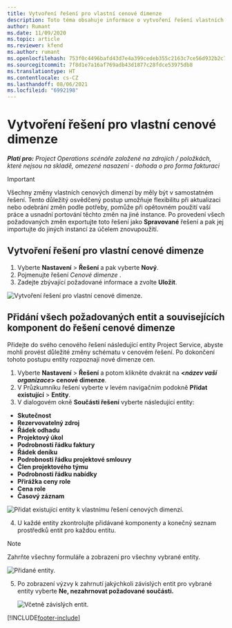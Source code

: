 ```yaml
---
title: Vytvoření řešení pro vlastní cenové dimenze
description: Toto téma obsahuje informace o vytvoření řešení vlastních cenových dimenzí.
author: Rumant
ms.date: 11/09/2020
ms.topic: article
ms.reviewer: kfend
ms.author: rumant
ms.openlocfilehash: 753f0c4496bafd43d7e4a399cedeb355c2163c7ce56d932b2c786d5f2e672b6b
ms.sourcegitcommit: 7f8d1e7a16af769adb43d1877c28fdce53975db8
ms.translationtype: HT
ms.contentlocale: cs-CZ
ms.lasthandoff: 08/06/2021
ms.locfileid: "6992198"
---
```

# <a name="create-a-solution-for-custom-pricing-dimensions"></a>Vytvoření řešení pro vlastní cenové dimenze

 _**Platí pro:** Project Operations scénáře založené na zdrojích / položkách, které nejsou na skladě, omezené nasazení - dohoda o pro forma fakturaci_ 

>[!IMPORTANT]
>Všechny změny vlastních cenových dimenzí by měly být v samostatném řešení. Tento důležitý osvědčený postup umožňuje flexibilitu při aktualizaci nebo odebrání změn podle potřeby, pomůže při opětovném použití vaší práce a usnadní portování těchto změn na jiné instance. Po provedení všech požadovaných změn exportujte toto řešení jako **Spravované** řešení a pak jej importujte do jiných instancí za účelem znovupoužití.

## <a name="create-a-solution-for-custom-pricing-dimensions"></a>Vytvoření řešení pro vlastní cenové dimenze

1.  Vyberte **Nastavení** > **Řešení** a pak vyberte **Nový**.
2.  Pojmenujte řešení *Cenové dimenze <your organization name>*.
3. Zadejte zbývající požadované informace a zvolte **Uložit**.

  ![Vytvoření řešení pro vlastní cenové dimenze.](./media/Creation-of-custom-pricing-dimension-solution.png)
 
## <a name="add-all-required-entities-and-related-components-to-the-pricing-dimension-solution"></a>Přidání všech požadovaných entit a souvisejících komponent do řešení cenové dimenze

Přidejte do svého cenového řešení následující entity Project Service, abyste mohli provést důležité změny schématu v cenovém řešení. Po dokončení tohoto postupu entity rozpoznají nové dimenze cen.

1.  Vyberte **Nastavení** > **Řešení** a potom klikněte dvakrát na **<*název vaší organizace*> cenové dimenze**.
2.  V Průzkumníku řešení vyberte v levém navigačním podokně **Přidat existující** > **Entity**.
3.  V dialogovém okně **Součásti řešení** vyberte následující entity:
 
   - **Skutečnost**
   - **Rezervovatelný zdroj**
   - **Řádek odhadu**
   - **Projektový úkol**
   - **Podrobnosti řádku faktury**
   - **Řádek deníku**
   - **Podrobnosti řádku projektové smlouvy**
   - **Člen projektového týmu**
   - **Podrobnosti řádku nabídky**
   - **Přirážka ceny role**
   - **Cena role**
   - **Časový záznam**
 
   ![Přidat existující entity k vlastnímu řešení cenových dimenzí.](./media/Existing-entities-to-PD-solution.png)
 
 4. U každé entity zkontrolujte přidávané komponenty a konečný seznam prostředků entit pro každou entitu. 

   >[!NOTE]
   > Zahrňte všechny formuláře a zobrazení pro všechny vybrané entity.

  ![Přidané entity.](./media/solution-component-selection.png)


5.  Po zobrazení výzvy k zahrnutí jakýchkoli závislých entit pro vybrané entity vyberte **Ne, nezahrnovat požadované součásti.**

    ![Včetně závislých entit.](./media/Do-not-include-required.png)


[!INCLUDE[footer-include](../includes/footer-banner.md)]